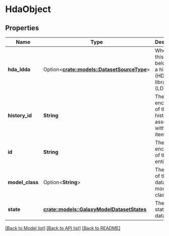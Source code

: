 # HdaObject

## Properties

Name | Type | Description | Notes
------------ | ------------- | ------------- | -------------
**hda_ldda** | Option<[**crate::models::DatasetSourceType**](DatasetSourceType.md)> | Whether this dataset belongs to a history (HDA) or a library (LDDA). | [optional]
**history_id** | **String** | The encoded ID of the history associated with this item. | 
**id** | **String** | The encoded ID of this entity. | 
**model_class** | Option<**String**> | The name of the database model class. | [optional]
**state** | [**crate::models::GalaxyModelDatasetStates**](galaxy__model__Dataset__states.md) | The current state of this dataset. | 

[[Back to Model list]](../README.md#documentation-for-models) [[Back to API list]](../README.md#documentation-for-api-endpoints) [[Back to README]](../README.md)


